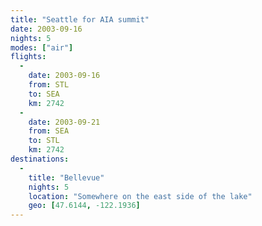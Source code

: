 ```yaml
---
title: "Seattle for AIA summit"
date: 2003-09-16
nights: 5
modes: ["air"]
flights:
  -
    date: 2003-09-16
    from: STL
    to: SEA
    km: 2742
  -
    date: 2003-09-21
    from: SEA
    to: STL
    km: 2742
destinations:
  -
    title: "Bellevue"
    nights: 5
    location: "Somewhere on the east side of the lake"
    geo: [47.6144, -122.1936]
---
```


